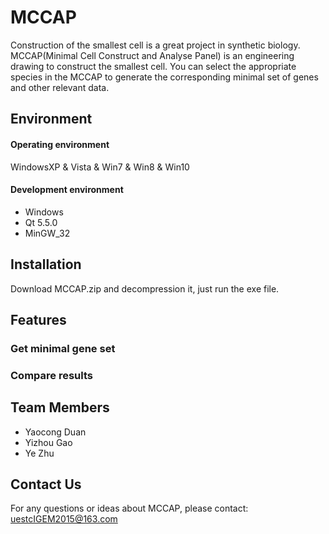 # MCCAP

Construction of the smallest cell is a great project in synthetic biology. MCCAP(Minimal Cell Construct and Analyse Panel) is an engineering drawing to construct the smallest cell. You can select the appropriate species in the MCCAP to generate the corresponding minimal set of genes and other relevant data.

## Environment

#### Operating environment
WindowsXP & Vista & Win7 & Win8 & Win10

#### Development environment
* Windows
* Qt 5.5.0
* MinGW_32

## Installation

Download MCCAP.zip and decompression it, just run the exe file.

## Features

### Get minimal gene set
### Compare results

## Team Members
* Yaocong Duan
* Yizhou Gao
* Ye Zhu

## Contact Us

For any questions or ideas about MCCAP, please contact:
uestcIGEM2015@163.com

